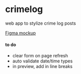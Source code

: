 # crimelog
web app to stylize crime log posts

[Figma mockup](https://www.figma.com/file/lDu5XxxLExe3zWu2AFezZx/hunt-news-crime-log-mockup?node-id=11%3A1)

#### to do
* clear form on page refresh
* auto validate date/time types
* in preview, add in line breaks

